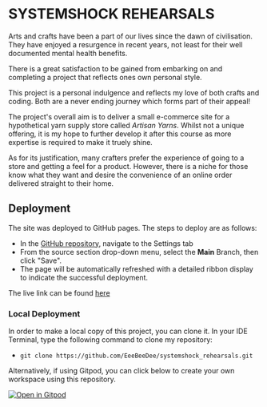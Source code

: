 # **SYSTEMSHOCK REHEARSALS**
Arts and crafts have been a part of our lives since the dawn of civilisation.
They have enjoyed a resurgence in recent years, not least for their well documented mental health benefits.

There is a great satisfaction to be gained from embarking on and completing a project that reflects ones own personal style.

This project is a personal indulgence and reflects my love of both crafts and coding.  Both are a never ending journey which forms part of their appeal!

The project's overall aim is to deliver a small e-commerce site for a hypothetical yarn supply store called *Artisan Yarns*.  Whilst not a unique offering, it is my hope to further develop it after this course as more expertise is required to make it truely shine.

As for its justification, many crafters prefer the experience of going to a store and getting a feel for a product.  However, there is a niche for those know what they want and desire the convenience of an online order delivered straight to their home.


## Deployment

The site was deployed to GitHub pages. The steps to deploy are as follows: 
  - In the [GitHub repository](https://github.com/EeeBeeDee/systemshock_rehearsals), navigate to the Settings tab 
  - From the source section drop-down menu, select the **Main** Branch, then click "Save".
  - The page will be automatically refreshed with a detailed ribbon display to indicate the successful deployment.

The live link can be found [here](https://eeebeedee.github.io/systemshock_rehearsals/)

### Local Deployment

In order to make a local copy of this project, you can clone it. In your IDE Terminal, type the following command to clone my repository:

- `git clone https://github.com/EeeBeeDee/systemshock_rehearsals.git`

Alternatively, if using Gitpod, you can click below to create your own workspace using this repository.

[![Open in Gitpod](https://gitpod.io/button/open-in-gitpod.svg)](https://gitpod.io/#https://github.com/EeeBeeDee/systemshock_rehearsals)